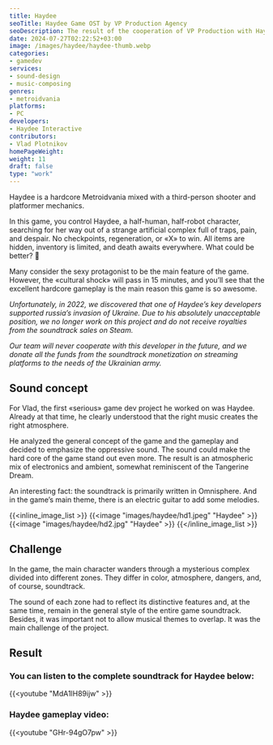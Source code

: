 ```yaml
---
title: Haydee
seoTitle: Haydee Game OST by VP Production Agency
seoDescription: The result of the cooperation of VP Production with Haydee game. We talk about the sound concept, main challenge, and final result.
date: 2024-07-27T02:22:52+03:00
image: /images/haydee/haydee-thumb.webp
categories:
- gamedev
services:
- sound-design
- music-composing
genres:
- metroidvania
platforms: 
- PC
developers: 
- Haydee Interactive
contributors:
- Vlad Plotnikov
homePageWeight:
weight: 11
draft: false
type: "work"
---
```


Haydee is a hardcore Metroidvania mixed with a third-person shooter and platformer mechanics.

In this game, you control Haydee, a half-human, half-robot character, searching for her way out of a strange artificial complex full of traps, pain, and despair. No checkpoints, regeneration, or «X» to win. All items are hidden, inventory is limited, and death awaits everywhere. What could be better? 🙂

Many consider the sexy protagonist to be the main feature of the game. However, the «cultural shock» will pass in 15 minutes, and you’ll see that the excellent hardcore gameplay is the main reason this game is so awesome.

*Unfortunately, in 2022, we discovered that one of Haydee’s key developers supported russia’s invasion of Ukraine. Due to his absolutely unacceptable position, we no longer work on this project and do not receive royalties from the soundtrack sales on Steam.* 

*Our team will never cooperate with this developer in the future, and we donate all the funds from the soundtrack monetization on streaming platforms to the needs of the Ukrainian army.*

## Sound concept

For Vlad, the first «serious» game dev project he worked on was Haydee. Already at that time, he clearly understood that the right music creates the right atmosphere.

He analyzed the general concept of the game and the gameplay and decided to emphasize the oppressive sound. The sound could make the hard core of the game stand out even more. The result is an atmospheric mix of electronics and ambient, somewhat reminiscent of the Tangerine Dream.

An interesting fact: the soundtrack is primarily written in Omnisphere. And in the game’s main theme, there is an electric guitar to add some melodies.

{{<inline_image_list >}}
{{<image "images/haydee/hd1.jpeg" "Haydee"  >}}
{{<image "images/haydee/hd2.jpg" "Haydee"  >}}
{{</inline_image_list >}}

## Challenge

In the game, the main character wanders through a mysterious complex divided into different zones. They differ in color, atmosphere, dangers, and, of course, soundtrack.

The sound of each zone had to reflect its distinctive features and, at the same time, remain in the general style of the entire game soundtrack. Besides, it was important not to allow musical themes to overlap. It was the main challenge of the project.

## Result

### You can listen to the complete soundtrack for Haydee below:

{{<youtube "MdA1lH89ijw" >}}

### Haydee gameplay video:

{{<youtube "GHr-94gO7pw" >}}